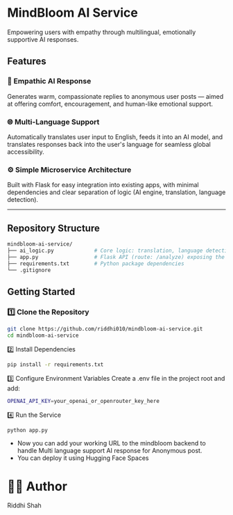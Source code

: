# MindBloom AI Service

Empowering users with empathy through multilingual, emotionally supportive AI responses.

## Features

### 🤝 Empathic AI Response
Generates warm, compassionate replies to anonymous user posts — aimed at offering comfort, encouragement, and human-like emotional support.

### 🌐 Multi-Language Support
Automatically translates user input to English, feeds it into an AI model, and translates responses back into the user's language for seamless global accessibility.

### ⚙️ Simple Microservice Architecture
Built with Flask for easy integration into existing apps, with minimal dependencies and clear separation of logic (AI engine, translation, language detection).

---

## Repository Structure
```bash
mindbloom-ai-service/
├── ai_logic.py             # Core logic: translation, language detection, GPT-powered reply generation
├── app.py                  # Flask API (route: /analyze) exposing the microservice
├── requirements.txt        # Python package dependencies
└── .gitignore

```

## Getting Started

### 1️⃣ Clone the Repository
```bash
git clone https://github.com/riddhi010/mindbloom-ai-service.git
cd mindbloom-ai-service
```
2️⃣ Install Dependencies
```bash
pip install -r requirements.txt
```
3️⃣ Configure Environment Variables
Create a .env file in the project root and add:
```bash
OPENAI_API_KEY=your_openai_or_openrouter_key_here
```
4️⃣ Run the Service
```bash
python app.py
```
- Now you can add your working URL to the mindbloom backend to handle Multi language support AI response for Anonymous post.
- You can deploy it using Hugging Face Spaces

# 🧑‍💻 Author
Riddhi Shah 
